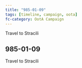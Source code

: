 ```yaml
---
title: "985-01-09"
tags: [timeline, campaign, oota]
fc-category: OotA Campaign
---
```

<span class='ob-timelines'
	data-date='985-01-09-00'
	data-title='Campaign: NAGA Adventures'
	data-class='orange'> Travel to Stracili </span>
## 985-01-09
Travel to Stracili
